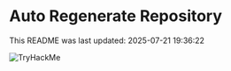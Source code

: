 # Auto Regenerate Repository

This README was last updated: 2025-07-21 19:36:22

 ![TryHackMe](https://tryhackme.com/badge/533634)